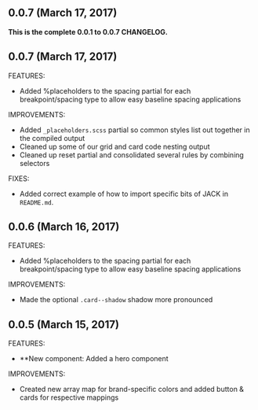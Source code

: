 ## 0.0.7 (March 17, 2017)

**This is the complete 0.0.1 to 0.0.7 CHANGELOG.**

## 0.0.7 (March 17, 2017)

FEATURES:

  * Added %placeholders to the spacing partial for each breakpoint/spacing type to allow easy baseline spacing applications

IMPROVEMENTS:

  * Added `_placeholders.scss` partial so common styles list out together in the compiled output
  * Cleaned up some of our grid and card code nesting output
  * Cleaned up reset partial and consolidated several rules by combining selectors

FIXES:

  * Added correct example of how to import specific bits of JACK in `README.md`.

## 0.0.6 (March 16, 2017)

FEATURES:

  * Added %placeholders to the spacing partial for each breakpoint/spacing type to allow easy baseline spacing applications

IMPROVEMENTS:

  * Made the optional `.card--shadow` shadow more pronounced

## 0.0.5 (March 15, 2017)

FEATURES:

  * **New component: Added a hero component

IMPROVEMENTS:

  * Created new array map for brand-specific colors and added button & cards for respective mappings
